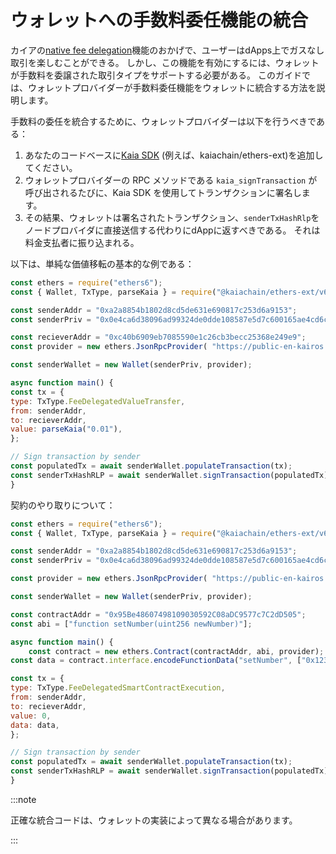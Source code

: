 # ウォレットへの手数料委任機能の統合

カイアの[native fee delegation](https://docs.kaia.io/build/transactions/fee-delegation/)機能のおかげで、ユーザーはdApps上でガスなし取引を楽しむことができる。 しかし、この機能を有効にするには、ウォレットが手数料を委譲された取引タイプをサポートする必要がある。 このガイドでは、ウォレットプロバイダーが手数料委任機能をウォレットに統合する方法を説明します。

手数料の委任を統合するために、ウォレットプロバイダーは以下を行うべきである：

1. あなたのコードベースに[Kaia SDK](https://github.com/kaiachain/kaia-sdk) (例えば、kaiachain/ethers-ext)を追加してください。
2. ウォレットプロバイダーの RPC メソッドである `kaia_signTransaction` が呼び出されるたびに、Kaia SDK を使用してトランザクションに署名します。
3. その結果、ウォレットは署名されたトランザクション、`senderTxHashRlp`をノードプロバイダに直接送信する代わりにdAppに返すべきである。 それは料金支払者に振り込まれる。

以下は、単純な価値移転の基本的な例である：

```javascript
const ethers = require("ethers6"); 
const { Wallet, TxType, parseKaia } = require("@kaiachain/ethers-ext/v6"); 

const senderAddr = "0xa2a8854b1802d8cd5de631e690817c253d6a9153"; 
const senderPriv = "0x0e4ca6d38096ad99324de0dde108587e5d7c600165ae4cd6c2462c597458c2b8"; 

const recieverAddr = "0xc40b6909eb7085590e1c26cb3becc25368e249e9"; 
const provider = new ethers.JsonRpcProvider( "https://public-en-kairos.node.kaia.io" ); 

const senderWallet = new Wallet(senderPriv, provider); 

async function main() { 
const tx = {
type: TxType.FeeDelegatedValueTransfer, 
from: senderAddr, 
to: recieverAddr, 
value: parseKaia("0.01"), 
}; 

// Sign transaction by sender
const populatedTx = await senderWallet.populateTransaction(tx); 
const senderTxHashRLP = await senderWallet.signTransaction(populatedTx); console.log("senderTxHashRLP", senderTxHashRLP); 
}
```

契約のやり取りについて：

```javascript
const ethers = require("ethers6"); 
const { Wallet, TxType, parseKaia } = require("@kaiachain/ethers-ext/v6"); 

const senderAddr = "0xa2a8854b1802d8cd5de631e690817c253d6a9153"; 
const senderPriv = "0x0e4ca6d38096ad99324de0dde108587e5d7c600165ae4cd6c2462c597458c2b8"; 

const provider = new ethers.JsonRpcProvider( "https://public-en-kairos.node.kaia.io" ); 

const senderWallet = new Wallet(senderPriv, provider); 

const contractAddr = "0x95Be48607498109030592C08aDC9577c7C2dD505";
const abi = ["function setNumber(uint256 newNumber)"];

async function main() {
	const contract = new ethers.Contract(contractAddr, abi, provider);
const data = contract.interface.encodeFunctionData("setNumber", ["0x123"]);

const tx = {
type: TxType.FeeDelegatedSmartContractExecution, 
from: senderAddr,
to: recieverAddr, 
value: 0, 
data: data,
}; 

// Sign transaction by sender
const populatedTx = await senderWallet.populateTransaction(tx); 
const senderTxHashRLP = await senderWallet.signTransaction(populatedTx); console.log("senderTxHashRLP", senderTxHashRLP); 
}
```

:::note

正確な統合コードは、ウォレットの実装によって異なる場合があります。

:::